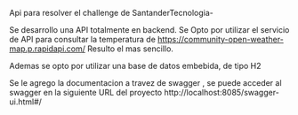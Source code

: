 
Api para resolver el challenge de SantanderTecnologia-

Se desarrollo una API totalmente en backend. Se Opto por utilizar el servicio de API para consultar la temperatura de https://community-open-weather-map.p.rapidapi.com/
Resulto el mas sencillo.

Ademas se opto por utilizar una base de datos embebida, de tipo H2

Se le agrego la documentacion a travez de swagger , se puede acceder al swagger en la siguiente URL del proyecto
http://localhost:8085/swagger-ui.html#/
